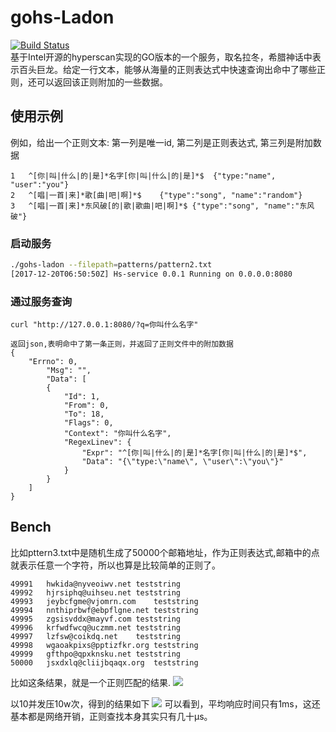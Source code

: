 # gohs-Ladon
[![Build Status](https://travis-ci.org/DigDeeply/gohs-ladon.svg?branch=master)](https://travis-ci.org/DigDeeply/gohs-ladon)    
基于Intel开源的hyperscan实现的GO版本的一个服务，取名拉冬，希腊神话中表示百头巨龙。给定一行文本，能够从海量的正则表达式中快速查询出命中了哪些正则，还可以返回该正则附加的一些数据。

## 使用示例
例如，给出一个正则文本:
第一列是唯一id, 第二列是正则表达式, 第三列是附加数据
```
1	^[你|叫|什么|的|是]*名字[你|叫|什么|的|是]*$	{"type:"name", "user":"you"}
2	^[唱|一首|来]*歌[曲|吧|啊]*$	{"type":"song", "name":"random"}
3	^[唱|一首|来]*东风破[的|歌|歌曲|吧|啊]*$	{"type":"song", "name":"东风破"}
```
### 启动服务
```sh
./gohs-ladon --filepath=patterns/pattern2.txt
[2017-12-20T06:50:50Z] Hs-service 0.0.1 Running on 0.0.0.0:8080
```
### 通过服务查询
```
curl "http://127.0.0.1:8080/?q=你叫什么名字"

返回json,表明命中了第一条正则，并返回了正则文件中的附加数据
{
    "Errno": 0,
        "Msg": "",
        "Data": [
        {
            "Id": 1,
            "From": 0,
            "To": 18,
            "Flags": 0,
            "Context": "你叫什么名字",
            "RegexLinev": {
                "Expr": "^[你|叫|什么|的|是]*名字[你|叫|什么|的|是]*$",
                "Data": "{\"type:\"name\", \"user\":\"you\"}"
            }
        }
    ]
}
```
## Bench
比如pttern3.txt中是随机生成了50000个邮箱地址，作为正则表达式,邮箱中的点就表示任意一个字符，所以也算是比较简单的正则了。
```
49991   hwkida@nyveoiwv.net teststring
49992   hjrsiphq@uihseu.net teststring
49993   jeybcfgme@vjomrn.com    teststring
49994   nnthiprbwf@ebpflgne.net teststring
49995   zgsisvddx@mayvf.com teststring
49996   krfwdfwcq@uczmm.net teststring
49997   lzfsw@coikdq.net    teststring
49998   wgaoakpixs@pptizfkr.org teststring
49999   gfthpo@qpxknsku.net teststring
50000   jsxdxlq@cliijbqaqx.org  teststring
```
比如这条结果，就是一个正则匹配的结果.
![](https://ww1.sinaimg.cn/large/6973add9gy1fmndxla4rnj20gf0eijsy.jpg)

以10并发压10w次，得到的结果如下
![](https://ww1.sinaimg.cn/large/6973add9gy1fmndzl2iwbj20mk0ku416.jpg)
可以看到，平均响应时间只有1ms，这还基本都是网络开销，正则查找本身其实只有几十µs。

